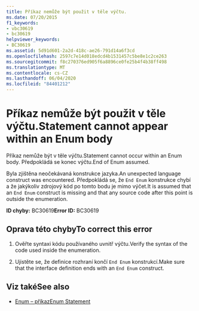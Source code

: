```yaml
---
title: Příkaz nemůže být použit v těle výčtu.
ms.date: 07/20/2015
f1_keywords:
- vbc30619
- bc30619
helpviewer_keywords:
- BC30619
ms.assetid: 5d91d601-2a2d-418c-ae26-791d14a6f3cd
ms.openlocfilehash: 2597c7e14d018edcd4b1531457c5be8e1c2ce263
ms.sourcegitcommit: f8c270376ed905f6a8896ce0fe25b4f4b38ff498
ms.translationtype: MT
ms.contentlocale: cs-CZ
ms.lasthandoff: 06/04/2020
ms.locfileid: "84401212"
---
```

# <a name="statement-cannot-appear-within-an-enum-body"></a><span data-ttu-id="00049-102">Příkaz nemůže být použit v těle výčtu.</span><span class="sxs-lookup"><span data-stu-id="00049-102">Statement cannot appear within an Enum body</span></span>
<span data-ttu-id="00049-103">Příkaz nemůže být v těle výčtu.</span><span class="sxs-lookup"><span data-stu-id="00049-103">Statement cannot occur within an Enum body.</span></span> <span data-ttu-id="00049-104">Předpokládá se konec výčtu.</span><span class="sxs-lookup"><span data-stu-id="00049-104">End of Enum assumed.</span></span>  
  
 <span data-ttu-id="00049-105">Byla zjištěna neočekávaná konstrukce jazyka.</span><span class="sxs-lookup"><span data-stu-id="00049-105">An unexpected language construct was encountered.</span></span> <span data-ttu-id="00049-106">Předpokládá se, že `End Enum` konstrukce chybí a že jakýkoliv zdrojový kód po tomto bodu je mimo výčet.</span><span class="sxs-lookup"><span data-stu-id="00049-106">It is assumed that an `End Enum` construct is missing and that any source code after this point is outside the enumeration.</span></span>  
  
 <span data-ttu-id="00049-107">**ID chyby:** BC30619</span><span class="sxs-lookup"><span data-stu-id="00049-107">**Error ID:** BC30619</span></span>  
  
## <a name="to-correct-this-error"></a><span data-ttu-id="00049-108">Oprava této chyby</span><span class="sxs-lookup"><span data-stu-id="00049-108">To correct this error</span></span>  
  
1. <span data-ttu-id="00049-109">Ověřte syntaxi kódu používaného uvnitř výčtu.</span><span class="sxs-lookup"><span data-stu-id="00049-109">Verify the syntax of the code used inside the enumeration.</span></span>  
  
2. <span data-ttu-id="00049-110">Ujistěte se, že definice rozhraní končí `End Enum` konstrukcí.</span><span class="sxs-lookup"><span data-stu-id="00049-110">Make sure that the interface definition ends with an `End Enum` construct.</span></span>  
  
## <a name="see-also"></a><span data-ttu-id="00049-111">Viz také</span><span class="sxs-lookup"><span data-stu-id="00049-111">See also</span></span>

- [<span data-ttu-id="00049-112">Enum – příkaz</span><span class="sxs-lookup"><span data-stu-id="00049-112">Enum Statement</span></span>](../language-reference/statements/enum-statement.md)
